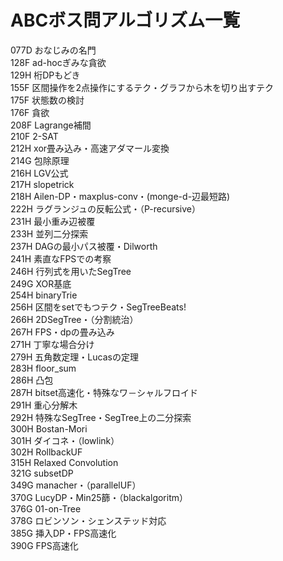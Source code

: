 # ABCボス問アルゴリズム一覧
077D おなじみの名門<br>
128F ad-hocぎみな貪欲<br>
129H 桁DPもどき<br>
155F 区間操作を2点操作にするテク・グラフから木を切り出すテク<br>
175F 状態数の検討<br>
176F 貪欲<br>
208F Lagrange補間<br>
210F 2-SAT<br>
212H xor畳み込み・高速アダマール変換<br>
214G 包除原理<br>
216H LGV公式<br>
217H slopetrick<br>
218H Ailen-DP・maxplus-conv・(monge-d-辺最短路)<br>
222H ラグランジュの反転公式・（P-recursive）<br>
231H 最小重み辺被覆<br>
233H 並列二分探索<br>
237H DAGの最小パス被覆・Dilworth<br>
241H 素直なFPSでの考察<br>
246H 行列式を用いたSegTree<br>
249G XOR基底<br>
254H binaryTrie<br>
256H 区間をsetでもつテク・SegTreeBeats!<br>
266H 2DSegTree・（分割統治）<br>
267H FPS・dpの畳み込み<br>
271H 丁寧な場合分け<br>
279H 五角数定理・Lucasの定理<br>
283H floor_sum<br>
286H 凸包<br>
287H bitset高速化・特殊なワ－シャルフロイド <br>
291H 重心分解木<br>
292H 特殊なSegTree・SegTree上の二分探索<br>
300H Bostan-Mori<br>
301H ダイコネ・（lowlink）<br>
302H RollbackUF<br>
315H Relaxed Convolution<br>
321G subsetDP<br>
349G manacher・（parallelUF）<br>
370G LucyDP・Min25篩・（blackalgoritm）<br>
376G 01-on-Tree<br>
378G ロビンソン・シェンステッド対応<br>
385G 挿入DP・FPS高速化<br>
390G FPS高速化
